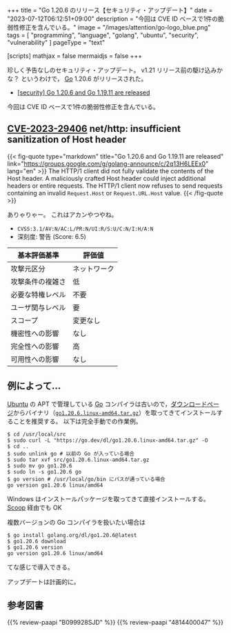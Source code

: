 +++
title = "Go 1.20.6 のリリース【セキュリティ・アップデート】"
date =  "2023-07-12T06:12:51+09:00"
description = "今回は CVE ID ベースで1件の脆弱性修正を含んでいる。"
image = "/images/attention/go-logo_blue.png"
tags  = [ "programming", "language", "golang", "ubuntu", "security", "vulnerability" ]
pageType = "text"

[scripts]
  mathjax = false
  mermaidjs = false
+++

珍しく予告なしのセキュリティ・アップデート。
v1.21 リリース前の駆け込みかな？ というわけで， [Go] 1.20.6 がリリースされた。

- [[security] Go 1.20.6 and Go 1.19.11 are released](https://groups.google.com/g/golang-announce/c/2q13H6LEEx0)

今回は CVE ID ベースで1件の脆弱性修正を含んでいる。

## [CVE-2023-29406] net/http: insufficient sanitization of Host header

{{< fig-quote type="markdown" title="Go 1.20.6 and Go 1.19.11 are released" link="https://groups.google.com/g/golang-announce/c/2q13H6LEEx0" lang="en" >}}
The HTTP/1 client did not fully validate the contents of the Host header. A maliciously crafted Host header could inject additional headers or entire requests. The HTTP/1 client now refuses to send requests containing an invalid `Request.Host` or `Request.URL.Host` value.
{{< /fig-quote >}}

ありゃりゃー。
これはアカンやつやね。

- `CVSS:3.1/AV:N/AC:L/PR:N/UI:R/S:U/C:N/I:H/A:N`
- 深刻度: 警告 (Score: 6.5)

| 基本評価基準 | 評価値 |
|--------|-------|
| 攻撃元区分 | ネットワーク |
| 攻撃条件の複雑さ | 低 |
| 必要な特権レベル | 不要 |
| ユーザ関与レベル | 要 |
| スコープ | 変更なし |
| 機密性への影響 | なし |
| 完全性への影響 | 高 |
| 可用性への影響 | なし |

## 例によって...

[Ubuntu] の APT で管理している [Go] コンパイラは古いので，[ダウンロードページ](https://go.dev/dl/ "Downloads - go.dev")からバイナリ（[`go1.20.6.linux-amd64.tar.gz`](https://go.dev/dl/go1.20.6.linux-amd64.tar.gz)）を取ってきてインストールすることを推奨する。
以下は完全手動での作業例。

```text
$ cd /usr/local/src
$ sudo curl -L "https://go.dev/dl/go1.20.6.linux-amd64.tar.gz" -O
$ cd ..
$ sudo unlink go # 以前の Go が入っている場合
$ sudo tar xvf src/go1.20.6.linux-amd64.tar.gz
$ sudo mv go go1.20.6
$ sudo ln -s go1.20.6 go
$ go version # /usr/local/go/bin にパスが通っている場合
go version go1.20.6 linux/amd64
```

Windows はインストールパッケージを取ってきて直接インストールする。
[Scoop] 経由でも OK

複数バージョンの Go コンパイラを扱いたい場合は

```text
$ go install golang.org/dl/go1.20.6@latest
$ go1.20.6 download
$ go1.20.6 version
go version go1.20.6 linux/amd64
```

てな感じで導入できる。

アップデートは計画的に。

[Go]: https://go.dev/
[Ubuntu]: https://www.ubuntu.com/ "The leading operating system for PCs, IoT devices, servers and the cloud | Ubuntu"
[Scoop]: https://scoop.sh/
[CVE-2023-29406]: https://nvd.nist.gov/vuln/detail/CVE-2023-29406

## 参考図書

{{% review-paapi "B099928SJD" %}} <!-- プログラミング言語Go -->
{{% review-paapi "4814400047" %}} <!-- 初めてのGo言語 -->
